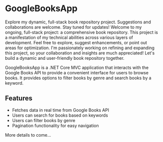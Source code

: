 # GoogleBooksApp
Explore my dynamic, full-stack book repository project. Suggestions and collaborations are welcome. Stay tuned for updates!
Welcome to my ongoing, full-stack project: a comprehensive book repository. This project is a manifestation of my technical abilities across various layers of development. Feel free to explore, suggest enhancements, or point out areas for optimization. I'm passionately working on refining and expanding this project, so your collaboration and insights are much appreciated! Let's build a dynamic and user-friendly book repository together.

GoogleBooksApp is a .NET Core MVC application that interacts with the Google Books API to provide a convenient interface for users to browse books. It provides options to filter books by genre and search books by a keyword.

## Features

- Fetches data in real time from Google Books API
- Users can search for books based on keywords
- Users can filter books by genre
- Pagination functionality for easy navigation

More details to come...
